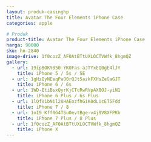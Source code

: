 ```yaml
---
layout: produk-casinghp
title: Avatar The Four Elements iPhone Case
categories: apple

# Produk
product-title: Avatar The Four Elements iPhone Case
harga: 90000
sku: hn-2840
image-drive: 1f0cozZ_AF0AtBTtUXLOCTVWfk_8hgmQZ
gallery:
  - url: 19ipBOKY850-YKOFas-aJTYxEQ0gE4lJY
    title: iPhone 5 / 5s / SE
  - url: 1gHzIyNEeqPaO0rQJt5azkFXHsZeGaGJT
    title: iPhone 6 / 6s
  - url: 1WD-EtiBsxQyrKjCTcRwRVpAX8OJ-yiN1
    title: iPhone 6 Plus / 6s Plus
  - url: 1lQfV1bNil28HAEozfhGiK0dLUcET5Fdd
    title: iPhone 7 / 8
  - url: 1oI9_Kff0G4TSu0evtBge-v4j9V8XFPKb
    title: iPhone 7 Plus / 8 Plus
  - url: 1f0cozZ_AF0AtBTtUXLOCTVWfk_8hgmQZ
    title: iPhone X
---
```

